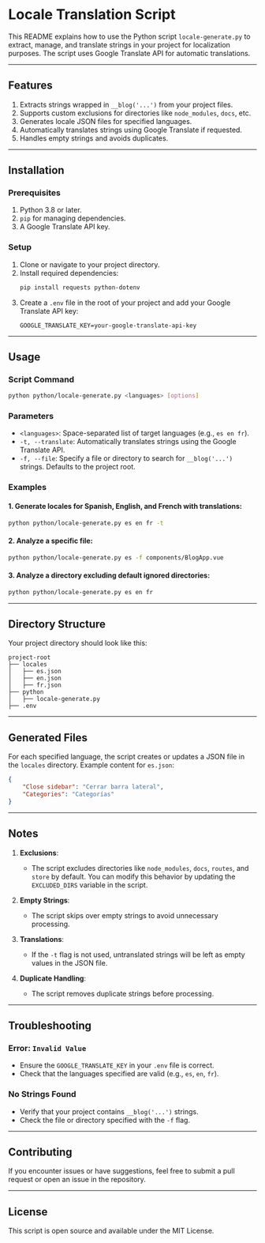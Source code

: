 # Locale Translation Script

This README explains how to use the Python script `locale-generate.py` to extract, manage, and translate strings in your project for localization purposes. The script uses Google Translate API for automatic translations.

---

## Features

1. Extracts strings wrapped in `__blog('...')` from your project files.
2. Supports custom exclusions for directories like `node_modules`, `docs`, etc.
3. Generates locale JSON files for specified languages.
4. Automatically translates strings using Google Translate if requested.
5. Handles empty strings and avoids duplicates.

---

## Installation

### Prerequisites

1. Python 3.8 or later.
2. `pip` for managing dependencies.
3. A Google Translate API key.

### Setup

1. Clone or navigate to your project directory.
2. Install required dependencies:
   ```bash
   pip install requests python-dotenv
   ```
3. Create a `.env` file in the root of your project and add your Google Translate API key:
   ```plaintext
   GOOGLE_TRANSLATE_KEY=your-google-translate-api-key
   ```

---

## Usage

### Script Command

```bash
python python/locale-generate.py <languages> [options]
```

### Parameters

- `<languages>`: Space-separated list of target languages (e.g., `es en fr`).
- `-t, --translate`: Automatically translates strings using the Google Translate API.
- `-f, --file`: Specify a file or directory to search for `__blog('...')` strings. Defaults to the project root.

### Examples

#### 1. Generate locales for Spanish, English, and French with translations:
```bash
python python/locale-generate.py es en fr -t
```

#### 2. Analyze a specific file:
```bash
python python/locale-generate.py es -f components/BlogApp.vue
```

#### 3. Analyze a directory excluding default ignored directories:
```bash
python python/locale-generate.py es en fr
```

---

## Directory Structure

Your project directory should look like this:

```
project-root
├── locales
│   ├── es.json
│   ├── en.json
│   ├── fr.json
├── python
│   ├── locale-generate.py
├── .env
```

---

## Generated Files

For each specified language, the script creates or updates a JSON file in the `locales` directory. Example content for `es.json`:

```json
{
    "Close sidebar": "Cerrar barra lateral",
    "Categories": "Categorías"
}
```

---

## Notes

1. **Exclusions**:
   - The script excludes directories like `node_modules`, `docs`, `routes`, and `store` by default. You can modify this behavior by updating the `EXCLUDED_DIRS` variable in the script.

2. **Empty Strings**:
   - The script skips over empty strings to avoid unnecessary processing.

3. **Translations**:
   - If the `-t` flag is not used, untranslated strings will be left as empty values in the JSON file.

4. **Duplicate Handling**:
   - The script removes duplicate strings before processing.

---

## Troubleshooting

### Error: `Invalid Value`

- Ensure the `GOOGLE_TRANSLATE_KEY` in your `.env` file is correct.
- Check that the languages specified are valid (e.g., `es`, `en`, `fr`).

### No Strings Found

- Verify that your project contains `__blog('...')` strings.
- Check the file or directory specified with the `-f` flag.

---

## Contributing

If you encounter issues or have suggestions, feel free to submit a pull request or open an issue in the repository.

---

## License

This script is open source and available under the MIT License.

